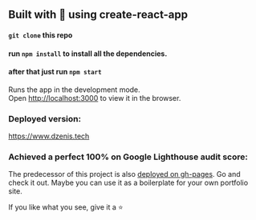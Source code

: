 ## Built with 💙 using create-react-app

#### `git clone` this repo

#### run `npm install` to install all the dependencies.

#### after that just run `npm start`

Runs the app in the development mode.<br>
Open [http://localhost:3000](http://localhost:3000) to view it in the browser.

### Deployed version:

https://www.dzenis.tech

### Achieved a perfect 100% on Google Lighthouse audit score:

The predecessor of this project is also [deployed on gh-pages](https://dzenis-h.github.io/digitalCV). Go and check it out. Maybe you can use it as a boilerplate for your own portfolio site.

If you like what you see, give it a ⭐
